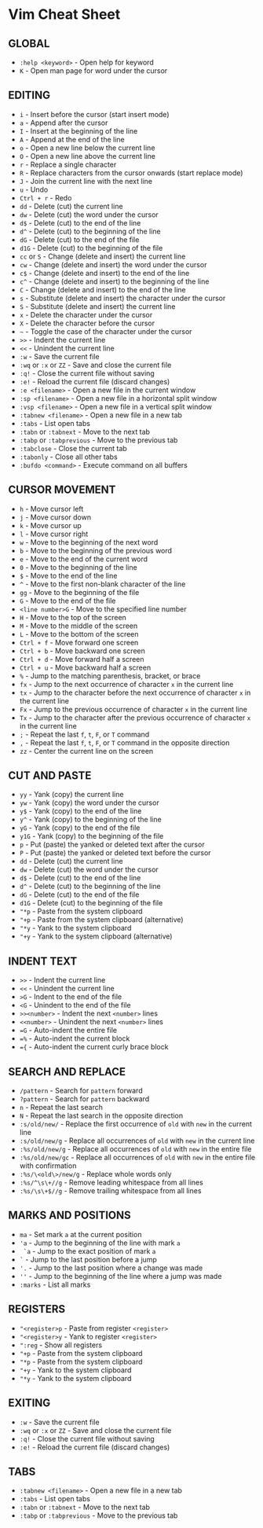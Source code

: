 # Vim Cheat Sheet

## GLOBAL

* `:help <keyword>` - Open help for keyword
* `K` - Open man page for word under the cursor

## EDITING

* `i` - Insert before the cursor (start insert mode)
* `a` - Append after the cursor
* `I` - Insert at the beginning of the line
* `A` - Append at the end of the line
* `o` - Open a new line below the current line
* `O` - Open a new line above the current line
* `r` - Replace a single character
* `R` - Replace characters from the cursor onwards (start replace mode)
* `J` - Join the current line with the next line
* `u` - Undo
* `Ctrl + r` - Redo
* `dd` - Delete (cut) the current line
* `dw` - Delete (cut) the word under the cursor
* `d$` - Delete (cut) to the end of the line
* `d^` - Delete (cut) to the beginning of the line
* `dG` - Delete (cut) to the end of the file
* `d1G` - Delete (cut) to the beginning of the file
* `cc` or `S` - Change (delete and insert) the current line
* `cw` - Change (delete and insert) the word under the cursor
* `c$` - Change (delete and insert) to the end of the line
* `c^` - Change (delete and insert) to the beginning of the line
* `C` - Change (delete and insert) to the end of the line
* `s` - Substitute (delete and insert) the character under the cursor
* `S` - Substitute (delete and insert) the current line
* `x` - Delete the character under the cursor
* `X` - Delete the character before the cursor
* `~` - Toggle the case of the character under the cursor
* `>>` - Indent the current line
* `<<` - Unindent the current line
* `:w` - Save the current file
* `:wq` or `:x` or `ZZ` - Save and close the current file
* `:q!` - Close the current file without saving
* `:e!` - Reload the current file (discard changes)
* `:e <filename>` - Open a new file in the current window
* `:sp <filename>` - Open a new file in a horizontal split window
* `:vsp <filename>` - Open a new file in a vertical split window
* `:tabnew <filename>` - Open a new file in a new tab
* `:tabs` - List open tabs
* `:tabn` or `:tabnext` - Move to the next tab
* `:tabp` or `:tabprevious` - Move to the previous tab
* `:tabclose` - Close the current tab
* `:tabonly` - Close all other tabs
* `:bufdo <command>` - Execute command on all buffers

## CURSOR MOVEMENT

* `h` - Move cursor left
* `j` - Move cursor down
* `k` - Move cursor up
* `l` - Move cursor right
* `w` - Move to the beginning of the next word
* `b` - Move to the beginning of the previous word
* `e` - Move to the end of the current word
* `0` - Move to the beginning of the line
* `$` - Move to the end of the line
* `^` - Move to the first non-blank character of the line
* `gg` - Move to the beginning of the file
* `G` - Move to the end of the file
* `<line number>G` - Move to the specified line number
* `H` - Move to the top of the screen
* `M` - Move to the middle of the screen
* `L` - Move to the bottom of the screen
* `Ctrl + f` - Move forward one screen
* `Ctrl + b` - Move backward one screen
* `Ctrl + d` - Move forward half a screen
* `Ctrl + u` - Move backward half a screen
* `%` - Jump to the matching parenthesis, bracket, or brace
* `fx` - Jump to the next occurrence of character `x` in the current line
* `tx` - Jump to the character before the next occurrence of character `x` in the current line
* `Fx` - Jump to the previous occurrence of character `x` in the current line
* `Tx` - Jump to the character after the previous occurrence of character `x` in the current line
* `;` - Repeat the last `f`, `t`, `F`, or `T` command
* `,` - Repeat the last `f`, `t`, `F`, or `T` command in the opposite direction
* `zz` - Center the current line on the screen

## CUT AND PASTE

* `yy` - Yank (copy) the current line
* `yw` - Yank (copy) the word under the cursor
* `y$` - Yank (copy) to the end of the line
* `y^` - Yank (copy) to the beginning of the line
* `yG` - Yank (copy) to the end of the file
* `y1G` - Yank (copy) to the beginning of the file
* `p` - Put (paste) the yanked or deleted text after the cursor
* `P` - Put (paste) the yanked or deleted text before the cursor
* `dd` - Delete (cut) the current line
* `dw` - Delete (cut) the word under the cursor
* `d$` - Delete (cut) to the end of the line
* `d^` - Delete (cut) to the beginning of the line
* `dG` - Delete (cut) to the end of the file
* `d1G` - Delete (cut) to the beginning of the file
* `"*p` - Paste from the system clipboard
* `"+p` - Paste from the system clipboard (alternative)
* `"*y` - Yank to the system clipboard
* `"+y` - Yank to the system clipboard (alternative)

## INDENT TEXT

* `>>` - Indent the current line
* `<<` - Unindent the current line
* `>G` - Indent to the end of the file
* `<G` - Unindent to the end of the file
* `>><number>` - Indent the next `<number>` lines
* `<<number>` - Unindent the next `<number>` lines
* `=G` - Auto-indent the entire file
* `=%` - Auto-indent the current block
* `={` - Auto-indent the current curly brace block

## SEARCH AND REPLACE

* `/pattern` - Search for `pattern` forward
* `?pattern` - Search for `pattern` backward
* `n` - Repeat the last search
* `N` - Repeat the last search in the opposite direction
* `:s/old/new/` - Replace the first occurrence of `old` with `new` in the current line
* `:s/old/new/g` - Replace all occurrences of `old` with `new` in the current line
* `:%s/old/new/g` - Replace all occurrences of `old` with `new` in the entire file
* `:%s/old/new/gc` - Replace all occurrences of `old` with `new` in the entire file with confirmation
* `:%s/\<old\>/new/g` - Replace whole words only
* `:%s/^\s\+//g` - Remove leading whitespace from all lines
* `:%s/\s\+$//g` - Remove trailing whitespace from all lines

## MARKS AND POSITIONS

* `ma` - Set mark `a` at the current position
* `'a` - Jump to the beginning of the line with mark `a`
* `` `a`` - Jump to the exact position of mark `a`
* `` ` `` - Jump to the last position before a jump
* `'.` - Jump to the last position where a change was made
* `''` - Jump to the beginning of the line where a jump was made
* `:marks` - List all marks

## REGISTERS

* `"<register>p` - Paste from register `<register>`
* `"<register>y` - Yank to register `<register>`
* `":reg` - Show all registers
* `"+p` - Paste from the system clipboard
* `"*p` - Paste from the system clipboard
* `"+y` - Yank to the system clipboard
* `"*y` - Yank to the system clipboard

## EXITING

* `:w` - Save the current file
* `:wq` or `:x` or `ZZ` - Save and close the current file
* `:q!` - Close the current file without saving
* `:e!` - Reload the current file (discard changes)

## TABS

* `:tabnew <filename>` - Open a new file in a new tab
* `:tabs` - List open tabs
* `:tabn` or `:tabnext` - Move to the next tab
* `:tabp` or `:tabprevious` - Move to the previous tab
